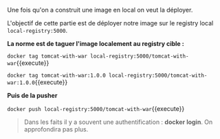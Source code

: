 Une fois qu'on a construit une image en local on veut la déployer.

L'objectif de cette partie est de déployer notre image sur le registry local `local-registry:5000`.


**La norme est de taguer l'image localement au registry cible :** 

`
docker tag tomcat-with-war local-registry:5000/tomcat-with-war
`{{execute}}

`
docker tag tomcat-with-war:1.0.0 local-registry:5000/tomcat-with-war:1.0.0
`{{execute}}


**Puis de la pusher**

`
docker push local-registry:5000/tomcat-with-war
`{{execute}}


> Dans les faits il y a souvent une authentification : **docker login**. On approfondira pas plus.

